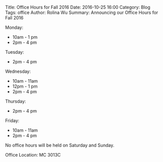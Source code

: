 Title: Office Hours for Fall 2016
Date: 2016-10-25 16:00
Category: Blog
Tags: office
Author: Rolina Wu
Summary: Announcing our Office Hours for Fall 2016

Monday:

- 10am - 1 pm
-  2pm - 4 pm

Tuesday:

-  2pm - 4 pm

Wednesday:

- 10am - 11am
- 12pm - 1 pm
-  2pm - 4 pm

Thursday:

-  2pm - 4 pm

Friday:

- 10am - 11am
- 2pm - 4 pm

No office hours will be held on Saturday and Sunday.

Office Location:
MC 3013C

